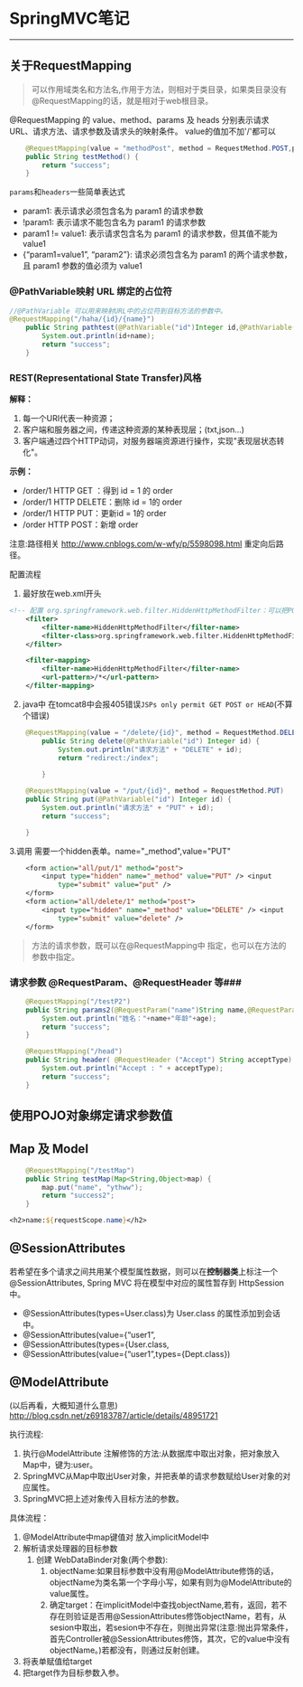 # SpringMVC笔记 #
----------
## 关于RequestMapping ##


> 可以作用域类名和方法名,作用于方法，则相对于类目录，如果类目录没有 @RequestMapping的话，就是相对于web根目录。

@RequestMapping 的 value、method、params 及 heads 分别表示请求 URL、请求方法、请求参数及请求头的映射条件。
value的值加不加'/'都可以
```java
	@RequestMapping(value = "methodPost", method = RequestMethod.POST,params={"name","age"})
	public String testMethod() {
		return "success";
	}
```

`params`和`headers`一些简单表达式
- param1: 表示请求必须包含名为 param1 的请求参数
- !param1: 表示请求不能包含名为 param1 的请求参数
- param1 != value1: 表示请求包含名为 param1 的请求参数，但其值不能为 value1
- {“param1=value1”, “param2”}: 请求必须包含名为 param1
的两个请求参数，且 param1 参数的值必须为 value1

### @PathVariable映射 URL 绑定的占位符　 ###

```java
//@PathVariable 可以用来映射URL中的占位符到目标方法的参数中。
@RequestMapping("/haha/{id}/{name}")
	public String pathtest(@PathVariable("id")Integer id,@PathVariable("name")String name) {
		System.out.println(id+name);
		return "success";
	}
```

### REST(Representational State Transfer)风格 ###
**解释：**
1. 每一个URI代表一种资源；
2. 客户端和服务器之间，传递这种资源的某种表现层；(txt,json...)
3. 客户端通过四个HTTP动词，对服务器端资源进行操作，实现"表现层状态转化"。

**示例：**
- /order/1 HTTP GET ：得到 id = 1 的 order
- /order/1 HTTP DELETE：删除 id = 1的 order
- /order/1 HTTP PUT：更新id = 1的 order
- /order HTTP POST：新增 order 


注意:路径相关 http://www.cnblogs.com/w-wfy/p/5598098.html
重定向后路径。

配置流程

1. 最好放在web.xml开头
```xml
<!-- 配置 org.springframework.web.filter.HiddenHttpMethodFilter：可以把POST请求转为DELETE或PUT -->
	<filter>
		<filter-name>HiddenHttpMethodFilter</filter-name>
		<filter-class>org.springframework.web.filter.HiddenHttpMethodFilter</filter-class>
	</filter>

	<filter-mapping>
		<filter-name>HiddenHttpMethodFilter</filter-name>
		<url-pattern>/*</url-pattern>
	</filter-mapping>
```
2. java中
在tomcat8中会报405错误`JSPs only permit GET POST or HEAD`(不算个错误)
```java
	@RequestMapping(value = "/delete/{id}", method = RequestMethod.DELETE)
		public String delete(@PathVariable("id") Integer id) {
			System.out.println("请求方法" + "DELETE" + id);
			return "redirect:/index";
	
		}

	@RequestMapping(value = "/put/{id}", method = RequestMethod.PUT)
	public String put(@PathVariable("id") Integer id) {
		System.out.println("请求方法" + "PUT" + id);
		return "success";

	}
```

3.调用
需要一个hidden表单。name="_method",value="PUT"
```jsp
	<form action="all/put/1" method="post">
		<input type="hidden" name="_method" value="PUT" /> <input
			type="submit" value="put" />
	</form>
	<form action="all/delete/1" method="post">
		<input type="hidden" name="_method" value="DELETE" /> <input
			type="submit" value="delete" />
	</form>
```
> 方法的请求参数，既可以在@RequestMapping中 指定，也可以在方法的参数中指定。

### 请求参数 @RequestParam、@RequestHeader 等###
```java
	@RequestMapping("/testP2")
	public String params2(@RequestParam("name")String name,@RequestParam(value="age",required=false)Integer age) {
		System.out.println("姓名："+name+"年龄"+age);
		return "success";
	}
```

```java
	@RequestMapping("/head")
	public String header( @RequestHeader ("Accept") String acceptType) {
		System.out.println("Accept : " + acceptType);  
		return "success";
	}
```
## 使用POJO对象绑定请求参数值 ##

## Map 及 Model ##
```java
	@RequestMapping("/testMap")
	public String testMap(Map<String,Object>map) {
		map.put("name", "ythww");
		return "success2";
	}
```

```jsp
<h2>name:${requestScope.name}</h2>
```

## @SessionAttributes ##
若希望在多个请求之间共用某个模型属性数据，则可以在**控制器类**上标注一个 @SessionAttributes, Spring MVC 将在模型中对应的属性暂存到 HttpSession 中。
- @SessionAttributes(types=User.class)为 User.class 的属性添加到会话中。
- @SessionAttributes(value={“user1”,
- @SessionAttributes(types={User.class,
- @SessionAttributes(value={“user1”,types={Dept.class})


## @ModelAttribute ## 
(以后再看，大概知道什么意思)
http://blog.csdn.net/z69183787/article/details/48951721

执行流程:
1. 执行@ModelAttribute 注解修饰的方法:从数据库中取出对象，把对象放入Map中，键为:user。
2. SpringMVC从Map中取出User对象，并把表单的请求参数赋给User对象的对应属性。
3. SpringMVC把上述对象传入目标方法的参数。

具体流程：
1. @ModelAttribute中map键值对 放入implicitModel中
2. 解析请求处理器的目标参数
	1. 创建	WebDataBinder对象(两个参数):
		1. objectName:如果目标参数中没有用@ModelAttribute修饰的话，objectName为类名第一个字母小写，如果有则为@ModelAttribute的value属性。
		2. 确定target：在implicitModel中查找objectName,若有，返回，若不存在则验证是否用@SessionAttributes修饰objectName，若有，从sesion中取出，若sesion中不存在，则抛出异常(注意:抛出异常条件，首先Controller被@SessionAttributes修饰，其次，它的value中没有objectName。)若都没有，则通过反射创建。
3. 将表单赋值给target
4. 把target作为目标参数入参。